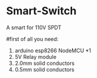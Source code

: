 # Smart-Switch
A smart for 110V SPDT 

#first of all you need:
1.  arduino esp8266 NodeMCU *1
2.  5V Relay module
3.  2.0mm solid conductors
4.  0.5mm solid conductors

